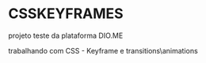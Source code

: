 # CSSKEYFRAMES


projeto teste da plataforma DIO.ME

trabalhando com CSS - Keyframe e transitions\animations
